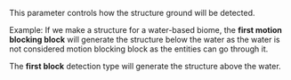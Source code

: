 This parameter controls how the structure ground will be detected.

Example: If we make a structure for a water-based biome, the **first motion blocking block** will generate the structure below the water as the water is not considered motion blocking block as the entities can go through it.

The **first block** detection type will generate the structure above the water.